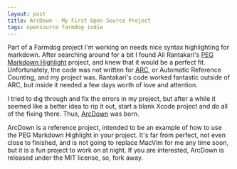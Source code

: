 ```yaml
---
layout: post
title: ArcDown - My First Open Source Project
tags: opensource farmdog indie
---
```


Part of a Farmdog project I'm working on needs nice syntax highlighting for markdown. After searching around for a bit I found Ali Rantakari's [PEG Markdown Highlight](http://hasseg.org/peg-markdown-highlight/) project, and knew that it would be a perfect fit. Unfortunately, the code was not written for [ARC](http://clang.llvm.org/docs/AutomaticReferenceCounting.html), or Automatic Reference Counting, and my project was. Rantakari's code worked fantastic outside of ARC, but inside it needed a few days worth of love and attention. 

I tried to dig through and fix the errors in my project, but after a while it seemed like a better idea to rip it out, start a blank Xcode project and do all of the fixing there. Thus, [ArcDown](https://github.com/jbuys/ArcDown) was born. 

ArcDown is a reference project, intended to be an example of how to use the PEG Markdown Highlight in your project. It's far from perfect, not even close to finished, and is not going to replace MacVim for me any time soon, but it is a fun project to work on at night. If you are interested, ArcDown is released under the MIT license, so, fork away. 




